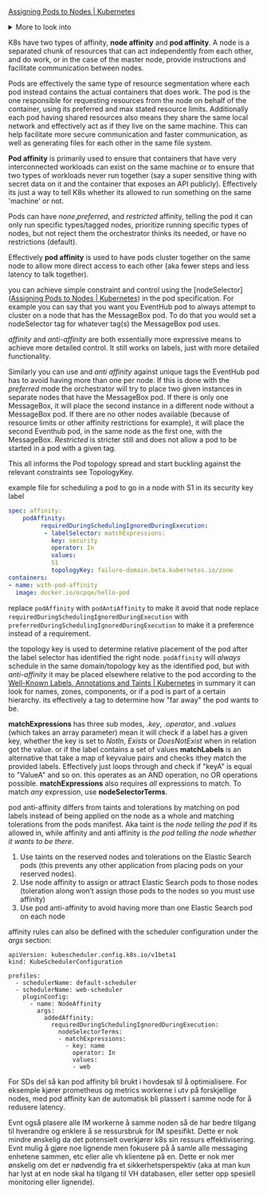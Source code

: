 [Assigning Pods to Nodes | Kubernetes](https://kubernetes.io/docs/concepts/scheduling-eviction/assign-pod-node/#pod-topology-spread-constraints)

<details>
<summary>More to look into</summary>
https://kubernetes.io/docs/concepts/scheduling-eviction/assign-pod-node/#node-isolation-restriction
https://kubernetes.io/docs/concepts/scheduling-eviction/topology-spread-constraints/
https://blog.kubecost.com/blog/kubernetes-node-affinity/#anti-affinity-vs-taints-and-tolerations
</details>

K8s have two types of affinity, **node affinity** and **pod affinity**. A node is a separated chunk of resources that can act independently from each other, and do work,  or in the case of the master node, provide instructions and facilitate communication between nodes.

Pods are effectively the same type of resource segmentation where each pod instead contains the actual containers that does work. The pod is the one responsible for requesting resources from the node on behalf of the container, using its preferred and max stated resource limits. 
Additionally each pod having shared resources also means they share the same local network and effectively act as if they live on the same machine. This can help facilitate more secure communication and faster communication, as well as generating files for each other in the same file system.

**Pod affinity** is primarily used to ensure that containers that have very interconnected workloads can exist on the same machine or to ensure that two types of workloads never run together (say a super sensitive thing with secret data on it and the container that exposes an API publicly).  Effectively its just a way to tell K8s whether its allowed to run something on the same 'machine' or not. 





Pods can have *none*,*preferred*, and *restricted* affinity, telling the pod it can only run specific types/tagged nodes, prioritize running specific types of nodes, but not reject them the orchestrator thinks its needed, or have no restrictions (default).

Effectively **pod affinity** is used to have pods cluster together on the same node to allow more direct access to each other (aka fewer steps and less latency to talk together). 

you can achieve simple constraint and control using the [nodeSelector]([Assigning Pods to Nodes | Kubernetes](https://kubernetes.io/docs/concepts/scheduling-eviction/assign-pod-node/#nodeselector)) in the pod specification. For example you can say that you want you EventHub pod to always attempt to cluster on a node that has the MessageBox pod. To do that you would set a nodeSelector tag for whatever tag(s) the MessageBox pod uses. 
 
*affinity* and *anti-affinity* are both essentially more expressive means to achieve more detailed control. It still works on labels, just with more detailed functionality.

Similarly you can use and *anti affinity* against unique tags the EventHub pod has to avoid having more than one per node. 
If this is done with the *preferred* mode the orchestrator will try to place two given instances in separate nodes that have the MessageBox pod. If there is only one MessageBox, it will place the second instance in a different node without a MessageBox pod. If there are no other nodes available (because of resource limits or other affinity restrictions for example), it will place the second Eventhub pod, in the same node as the first one, with the MessageBox.
*Restricted* is stricter still and does not allow a pod to be started in a pod with a given tag.

This all informs the Pod topology spread and start buckling against  the relevant constraints  see TopologyKey.

example file for scheduling a pod to go in a node with S1 in its security key label
```yaml
spec: affinity:
	podAffinity:
		 requiredDuringSchedulingIgnoredDuringExecution:
		  - labelSelector: matchExpressions:
		    key: security
		    operator: In
			values:
		    S1 
		    topologyKey: failure-domain.beta.kubernetes.io/zone
containers:
- name: with-pod-affinity
  image: docker.io/ocpqe/hello-pod
```
replace `podAffinity` with `podAntiAffinity` to make it avoid that node
replace `requiredDuringSchedulingIgnoredDuringExecution` with `preferredDuringSchedulingIgnoredDuringExecution` to make it a preference instead of a requirement.

the topology key is used to determine relative placement of the pod after the label selector has identified the right node. `podAffinity` will *always* schedule in the same domain/topology key as the identified pod, but with *anti-affinity* it may be placed elsewhere relative to the pod according to the [Well-Known Labels, Annotations and Taints | Kubernetes](https://kubernetes.io/docs/reference/labels-annotations-taints/)
in summary it can look for names, zones, components, or if a pod is part of a certain hierarchy.  its effectively a tag to determine how "far away" the pod wants to be.

**matchExpressions** has three sub modes, *.key*, *.operator*, and *.values* (which takes an array parameter) mean it will check if a label has a given key, whether the key is set to *NotIn*, *Exists* or *DoesNotExist* when in relation got the value. or if the label contains  a set of values 
**matchLabels** is an alternative that take a map of keyvalue pairs and checks ithey match the provided labels. Effectively just loops through and check if "keyA" is equal to "ValueA" and so on. this operates as an AND operation, no OR operations possible.
**matchExpressions** also requires *all* expressions to match. To match *any* expression, use **nodeSelectorTerms**.

pod anti-affinity differs from taints and tolerations by matching on pod labels instead of being applied on the node as a whole and matching tolerations from the pods manifest. Aka  taint is the *node telling the pod* if its allowed in, while affinity and anti affinity is *the pod telling the node whether it wants to be there*.
1. Use taints on the reserved nodes and tolerations on the Elastic Search pods (this prevents any other application from placing pods on your reserved nodes).
2. Use node affinity to assign or attract Elastic Search pods to those nodes (toleration along won’t assign those pods to the nodes so you must use affinity)
3. Use pod anti-affinity to avoid having more than one Elastic Search pod on each node

affinity rules can also be defined with the scheduler configuration under the *args* section: 
```
apiVersion: kubescheduler.config.k8s.io/v1beta1
kind: KubeSchedulerConfiguration

profiles:
  - schedulerName: default-scheduler
  - schedulerName: web-scheduler
    pluginConfig:
      - name: NodeAffinity
        args:
          addedAffinity:
            requiredDuringSchedulingIgnoredDuringExecution:
              nodeSelectorTerms:
              - matchExpressions:
                - key: name
                  operator: In
                  values:
                  - web
```


For SDs del så kan pod affinity bli brukt i hovdesak til å optimialisere. For eksemple kjører prometheus og metrics workerne i utv på forskjellige nodes, med pod affinity kan de automatisk bli plassert i samme node for å redusere latency.

Evnt også plasere alle IM workerne å samme noden så de har bedre tilgang til hverandre og  enklere å se ressursbruk for IM spesifikt. Dette er nok mindre ønskelig da det potensielt overkjører k8s sin ressurs effektivisering.
 Evnt mulig å gjøre noe lignende men fokusere på å samle alle messaging enhetene sammen, etc
 eller alle vh klientene på en. Dette er nok mer ønskelig om det er nødvendig fra et sikkerhetsperspektiv (aka at man kun har lyst at en node skal ha tilgang til VH databasen, eller setter opp spesiell monitoring eller lignende).